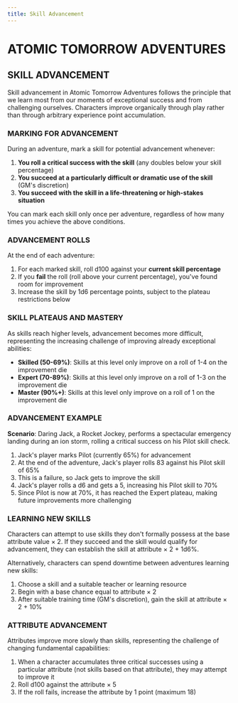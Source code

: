 ```yaml
---
title: Skill Advancement
---
```

# ATOMIC TOMORROW ADVENTURES
## SKILL ADVANCEMENT

Skill advancement in Atomic Tomorrow Adventures follows the principle that we learn most from our moments of exceptional success and from challenging ourselves. Characters improve organically through play rather than through arbitrary experience point accumulation.

### MARKING FOR ADVANCEMENT

During an adventure, mark a skill for potential advancement whenever:

1. **You roll a critical success with the skill** (any doubles below your skill percentage)
2. **You succeed at a particularly difficult or dramatic use of the skill** (GM's discretion)
3. **You succeed with the skill in a life-threatening or high-stakes situation**

You can mark each skill only once per adventure, regardless of how many times you achieve the above conditions.

### ADVANCEMENT ROLLS

At the end of each adventure:

1. For each marked skill, roll d100 against your **current skill percentage**
2. If you **fail** the roll (roll above your current percentage), you've found room for improvement
3. Increase the skill by 1d6 percentage points, subject to the plateau restrictions below

### SKILL PLATEAUS AND MASTERY

As skills reach higher levels, advancement becomes more difficult, representing the increasing challenge of improving already exceptional abilities:

- **Skilled (50-69%)**: Skills at this level only improve on a roll of 1-4 on the improvement die
- **Expert (70-89%)**: Skills at this level only improve on a roll of 1-3 on the improvement die
- **Master (90%+)**: Skills at this level only improve on a roll of 1 on the improvement die

### ADVANCEMENT EXAMPLE

**Scenario**: Daring Jack, a Rocket Jockey, performs a spectacular emergency landing during an ion storm, rolling a critical success on his Pilot skill check.

1. Jack's player marks Pilot (currently 65%) for advancement
2. At the end of the adventure, Jack's player rolls 83 against his Pilot skill of 65%
3. This is a failure, so Jack gets to improve the skill
4. Jack's player rolls a d6 and gets a 5, increasing his Pilot skill to 70%
5. Since Pilot is now at 70%, it has reached the Expert plateau, making future improvements more challenging

### LEARNING NEW SKILLS

Characters can attempt to use skills they don't formally possess at the base attribute value × 2. If they succeed and the skill would qualify for advancement, they can establish the skill at attribute × 2 + 1d6%.

Alternatively, characters can spend downtime between adventures learning new skills:
1. Choose a skill and a suitable teacher or learning resource
2. Begin with a base chance equal to attribute × 2
3. After suitable training time (GM's discretion), gain the skill at attribute × 2 + 10%

### ATTRIBUTE ADVANCEMENT

Attributes improve more slowly than skills, representing the challenge of changing fundamental capabilities:

1. When a character accumulates three critical successes using a particular attribute (not skills based on that attribute), they may attempt to improve it
2. Roll d100 against the attribute × 5
3. If the roll fails, increase the attribute by 1 point (maximum 18)
